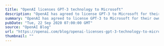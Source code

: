 ```yaml
---
title: "OpenAI licenses GPT-3 technology to Microsoft"
description: "OpenAI has agreed to license GPT-3 to Microsoft for their own products and services."
summary: "OpenAI has agreed to license GPT-3 to Microsoft for their own products and services."
pubDate: "Tue, 22 Sep 2020 07:00:00 GMT"
source: "OpenAI Blog"
url: "https://openai.com/blog/openai-licenses-gpt-3-technology-to-microsoft"
thumbnail: ""
---
```



